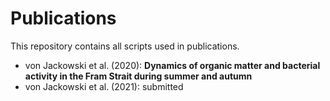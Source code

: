 # Publications
This repository contains all scripts used in publications.

* von Jackowski et al. (2020): **Dynamics of organic matter and bacterial activity in the Fram Strait during summer and autumn**
* von Jackowski et al. (2021): submitted
